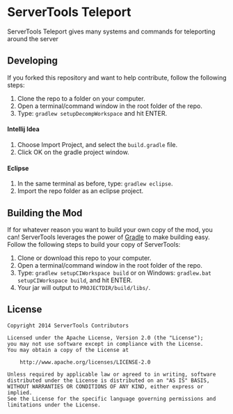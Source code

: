# ServerTools Teleport

ServerTools Teleport gives many systems and commands for teleporting around the server

## Developing
If you forked this repository and want to help contribute, follow the following steps:

1. Clone the repo to a folder on your computer.
2. Open a terminal/command window in the root folder of the repo.
3. Type: `gradlew setupDecompWorkspace` and hit ENTER.

#### Intellij Idea
1. Choose Import Project, and select the `build.gradle` file.
2. Click OK on the gradle project window.

#### Eclipse
1. In the same terminal as before, type: `gradlew eclipse`.
2. Import the repo folder as an eclipse project.

## Building the Mod
If for whatever reason you want to build your own copy of the mod, you can! ServerTools leverages the power of [Gradle](http://gradle.org) to make building easy. Follow the following steps to build your copy of ServerTools:

1. Clone or download this repo to your computer.
2. Open a terminal/command window in the root folder of the repo.
3. Type: `gradlew setupCIWorkspace build` or on Windows: `gradlew.bat setupCIWorkspace build`, and hit ENTER.
4. Your jar will output to `PROJECTDIR/build/libs/`.

## License

```
Copyright 2014 ServerTools Contributors

Licensed under the Apache License, Version 2.0 (the "License");
you may not use software except in compliance with the License.
You may obtain a copy of the License at

    http://www.apache.org/licenses/LICENSE-2.0

Unless required by applicable law or agreed to in writing, software
distributed under the License is distributed on an "AS IS" BASIS,
WITHOUT WARRANTIES OR CONDITIONS OF ANY KIND, either express or implied.
See the License for the specific language governing permissions and
limitations under the License.
```